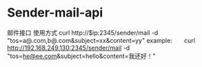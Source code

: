 # Sender-mail-api
邮件接口
使用方式
curl http://$ip:2345/sender/mail  -d "tos=a@.com,b@.com&subject=xx&content=yy"
example:
       curl http://192.168.249.130:2345/sender/mail -d  "tos=he@ee.com&subject=hello&content=我还好！"

